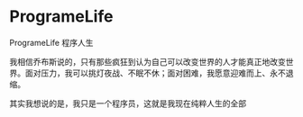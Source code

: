 # ProgrameLife
ProgrameLife 程序人生

我相信乔布斯说的，只有那些疯狂到认为自己可以改变世界的人才能真正地改变世界。面对压力，我可以挑灯夜战、不眠不休；面对困难，我愿意迎难而上、永不退缩。

其实我想说的是，我只是一个程序员，这就是我现在纯粹人生的全部
